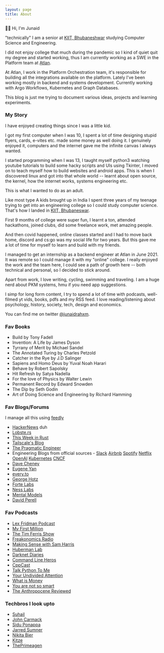 ```yaml
---
layout: page
title: About
---
```


👋🏻 Hi, I'm Junaid

"technically" I am a senior at [KIIT, Bhubaneshwar](http://kiit.ac.in/) studying Computer Science and Engineering.

I did not enjoy college that much during the pandemic so I kind of quiet quit my degree and started working, thus I am currently working as a SWE in the Platform team at [Atlan](https://atlan.com/).

At Atlan, I work in the Platform Orchestration team, it's responsible for building all the integrations available on the platform. Lately I've been working mostly in backend and systems development. Currently working with Argo Workflows, Kubernetes and Graph Databases.

This blog is just me trying to document various ideas, projects and learning experiments.

### My Story

I have enjoyed creating things since I was a little kid. 

I got my first computer when I was 10, I spent a lot of time designing stupid flyers, cards, e-vites etc. made some money as well doing it. I genuinely enjoyed it, computers and the internet gave me the infinite canvas I always wanted.

I started programming when I was 13, I taught myself python3 watching youtube tutorials to build some hacky scripts and UIs using Tkinter, I moved on to teach myself how to build websites and android apps. This is when I discovered linux and got into that whole world -- learnt about open source, the kernel, how the internet works, systems engineering etc.

This is what I wanted to do as an adult.

Like most type A kids brought up in India I spent three years of my teenage trying to get into an engineering college so I could study computer science. That's how I landed in [KIIT, Bhubaneswar](http://kiit.ac.in/). 

First 9 months of college were super fun, I learnt a ton, attended hackathons, joined clubs, did some freelance work, met amazing people. 

And then covid happened, online classes started and I had to move back home, discord and cs:go was my social life for two years. But this gave me a lot of time for myself to learn and build with my friends. 

I managed to get an internship as a backend engineer at Atlan in June 2021. It was remote so I could manage it with my "online" college. I really enjoyed the work and the team here, I could see a path of growth here -- both technical and personal, so I decided to stick around. 

Apart from work, I love writing, cycling, swimming and traveling. I am a huge nerd about PKM systems, hmu if you need app suggestions. 

I simp for long form content, I try to spend a lot of time with podcasts, well-filmed yt vids, books, pdfs and my RSS feed. I love reading/listening about psychology, history, society, tech, design and economics.

You can find me on twitter [@junaidrahxm](https://twitter.com/junaidrahxm).

### Fav Books

- Build by Tony Fadell
- Invention: A Life by James Dyson
- Tyrrany of Merit by Michael Sandel
- The Annotated Turing by Charles Petzold
- Catcher in the Rye by J.D Salinger
- Sapiens and Homo Deus by Yuval Noah Harari
- Behave by Robert Sapolsky
- Hit Refresh by Satya Nadella
- For the love of Physics by Walter Lewin
- Permanent Record by Edward Snowden
- The Dip by Seth Godin
- Art of Doing Science and Engineering by Richard Hamming

### Fav Blogs/Forums

I manage all this using [feedly](https://feedly.com/)

- [HackerNews](https://news.ycombinator.com/) duh
- [Lobste.rs](https://lobste.rs/)
- [This Week in Rust](https://this-week-in-rust.org/)
- [Tailscale's Blog](https://tailscale.com/blog/)
- [The Pragmatic Engineer](https://blog.pragmaticengineer.com/)
- Engineering Blogs from official sources - [Slack](https://slack.engineering/) [Airbnb](https://airbnb.io/) [Spotify](https://engineering.atspotify.com/) [Netflix](https://netflixtechblog.com/) [OpenAI](https://openai.com/blog/) [Kubernetes](https://kubernetes.io/blog/) [CNCF](https://www.cncf.io/blog/)
- [Dave Cheney](https://dave.cheney.net/)
- [Eugene Yan](https://eugeneyan.com/writing/)
- [every.to](https://every.to/)
- [George Hotz](https://geohot.github.io/blog/)
- [Forte Labs](https://fortelabs.com/)
- [Ness Labs](https://nesslabs.com/)
- [Mental Models](https://models.substack.com/)
- [David Perell](https://perell.com/)



### Fav Podcasts

- [Lex Fridman Podcast](https://pca.st/E3n6)
- [My First Million](https://pca.st/7B15)
- [The Tim Ferris Show](https://pca.st/timferriss)
- [Freakonomics Radio](https://pca.st/freakonomics)
- [Making Sense with Sam Harris](https://pca.st/wakingup)
- [Huberman Lab](https://pca.st/2bvexwqe)
- [Darknet Diaries](https://pca.st/darknetdiaries)
- [Command Line Heros](https://pca.st/zeLn)
- [CppCast](https://www.youtube.com/channel/UCuCjADS4u3uJDTqUaG0H9dA)
- [Talk Python To Me](https://pca.st/talkpython)
- [Your Undivided Attention](https://pca.st/94Kk)
- [What is Money](https://podcasts.apple.com/gb/podcast/the-what-is-money-show/id1541404400)
- [You are not so smart](https://pca.st/yanss)
- [The Anthropocene Reviewed](https://pca.st/U0jw)


### Techbros I look upto

- [Suhail](https://twitter.com/Suhail)
- [John Carmack](https://twitter.com/ID_AA_Carmack)
- [Sidu Ponappa](https://twitter.com/ponnappa)
- [Jarred Sumner](https://twitter.com/jarredsumner)
- [Nikita Bier](https://twitter.com/nikitabier)
- [Kitze](https://twitter.com/thekitze)
- [ThePrimeagen](https://twitter.com/ThePrimeagen)

